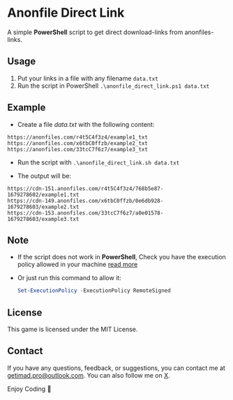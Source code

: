 # Anonfile Direct Link

A simple **PowerShell** script to get direct download-links from anonfiles-links.

## Usage

1) Put your links in a file with any filename `data.txt`
2) Run the script in PowerShell `.\anonfile_direct_link.ps1 data.txt`

## Example

- Create a file *data.txt* with the following content:

```text
https://anonfiles.com/r4t5C4f3z4/example1_txt
https://anonfiles.com/x6tbC0ffzb/example2_txt
https://anonfiles.com/33tcC7f6z7/example3_txt
```

- Run the script with `.\anonfile_direct_link.sh data.txt`

- The output will be:

```text
https://cdn-151.anonfiles.com/r4t5C4f3z4/768b5e87-1679278602/example1.txt
https://cdn-149.anonfiles.com/x6tbC0ffzb/0e6db928-1679278603/example2.txt
https://cdn-153.anonfiles.com/33tcC7f6z7/a0e01578-1679278603/example3.txt 
```

## Note

- If the script does not work in **PowerShell**, Check you have the execution policy allowed in your machine [read more](https://learn.microsoft.com/en-us/powershell/module/microsoft.powershell.core/about/about_execution_policies?view=powershell-7.3)

- Or just run this command to allow it:

    ```powershell
    Set-ExecutionPolicy -ExecutionPolicy RemoteSigned
    ```
## License

This game is licensed under the MIT License.

## Contact

If you have any questions, feedback, or suggestions, you can contact me at <getimad.pro@outlook.com>. You can also follow me on [X](https://twitter.com/getimad).

Enjoy Coding 🙌

